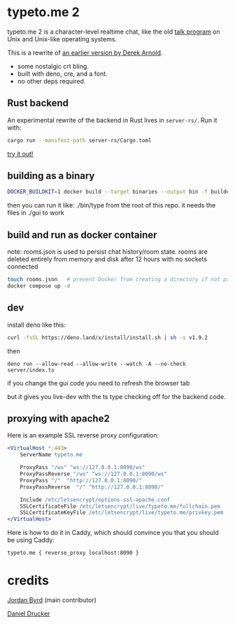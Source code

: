 # typeto.me 2

typeto.me 2 is a character-level realtime chat, like the old
[talk program](https://en.wikipedia.org/wiki/Talk_(software)) on Unix and
Unix-like operating systems.

This is a rewrite of
[an earlier version by Derek Arnold](https://github.com/lysol/typeto.me).

- some nostalgic crt bling.
- built with deno, cre, and a font.
- no other deps required.

## Rust backend

An experimental rewrite of the backend in Rust lives in `server-rs/`.
Run it with:

```bash
cargo run --manifest-path server-rs/Cargo.toml
```

[try it out!](https://typeto.me)

## building as a binary

```bash
DOCKER_BUILDKIT=1 docker build --target binaries --output bin -f builder.dockerfile .
```

then you can run it like: ./bin/type from the root of this repo. it needs the
files in ./gui to work

## build and run as docker container

note: rooms.json is used to persist chat history/room state. rooms are deleted
entirely from memory and disk after 12 hours with no sockets connected

```bash
touch rooms.json   # prevent Docker from creating a directory if not present
docker compose up -d
```

## dev

install deno like this:

```bash
curl -fsSL https://deno.land/x/install/install.sh | sh -s v1.9.2
```

then

```
deno run --allow-read --allow-write --watch -A --no-check server/index.ts
```

if you change the gui code you need to refresh the browser tab

but it gives you live-dev with the ts type checking off for the backend code.

## proxying with apache2

Here is an example SSL reverse proxy configuration:

```apache
<VirtualHost *:443>
    ServerName typeto.me

    ProxyPass "/ws" "ws://127.0.0.1:8090/ws"
    ProxyPassReverse "/ws" "ws://127.0.0.1:8090/ws"
    ProxyPass "/"  "http://127.0.0.1:8090/"
    ProxyPassReverse  "/" "http://127.0.0.1:8090/"

    Include /etc/letsencrypt/options-ssl-apache.conf
    SSLCertificateFile /etc/letsencrypt/live/typeto.me/fullchain.pem
    SSLCertificateKeyFile /etc/letsencrypt/live/typeto.me/privkey.pem
</VirtualHost>
```

Here is how to do it in Caddy, which should convince you that you should be using Caddy:

```
typeto.me {	reverse_proxy localhost:8090 }
```

# credits

[Jordan Byrd](https://jordanbyrd.com/) (main contributor)

[Daniel Drucker](https://3e.org/dmd/)
